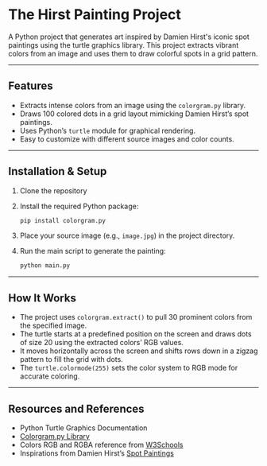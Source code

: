 # The Hirst Painting Project

A Python project that generates art inspired by Damien Hirst's iconic spot paintings using the turtle graphics library. This project extracts vibrant colors from an image and uses them to draw colorful spots in a grid pattern.

***

## Features
- Extracts intense colors from an image using the `colorgram.py` library.  
- Draws 100 colored dots in a grid layout mimicking Damien Hirst’s spot paintings.  
- Uses Python’s `turtle` module for graphical rendering.  
- Easy to customize with different source images and color counts.  

***

## Installation & Setup

1. Clone the repository

2. Install the required Python package:  
   ```bash
   pip install colorgram.py
   ```

3. Place your source image (e.g., `image.jpg`) in the project directory.

4. Run the main script to generate the painting:  
   ```bash
   python main.py
   ```

***

## How It Works

- The project uses `colorgram.extract()` to pull 30 prominent colors from the specified image.  
- The turtle starts at a predefined position on the screen and draws dots of size 20 using the extracted colors’ RGB values.  
- It moves horizontally across the screen and shifts rows down in a zigzag pattern to fill the grid with dots.  
- The `turtle.colormode(255)` sets the color system to RGB mode for accurate coloring.  

***


## Resources and References

- Python Turtle Graphics Documentation  
- [Colorgram.py Library](https://github.com/obskyr/colorgram.py)  
- Colors RGB and RGBA reference from [W3Schools](https://www.w3schools.com/colors/colors_rgb.asp)  
- Inspirations from Damien Hirst’s [Spot Paintings](https://en.wikipedia.org/wiki/Damien_Hirst#Spot_paintings)  
